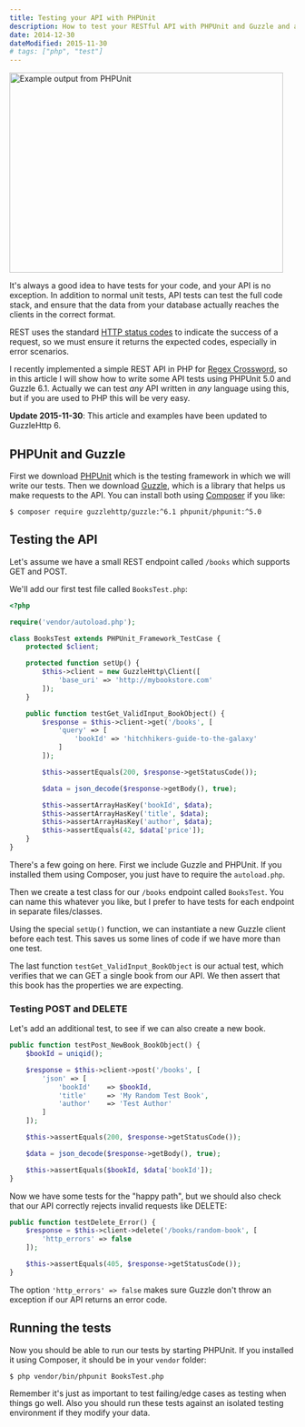 ```yaml
---
title: Testing your API with PHPUnit
description: How to test your RESTful API with PHPUnit and Guzzle and avoid regressions when developing your API.
date: 2014-12-30
dateModified: 2015-11-30
# tags: ["php", "test"]
---
```


<picture class="floatright">
  <source type="image/webp" srcset="/images/blog/testing-your-api-with-phpunit/phpunit.webp 1x, /images/blog/testing-your-api-with-phpunit/phpunit@2x.webp 2x">
  <source type="image/jpeg" srcset="/images/blog/testing-your-api-with-phpunit/phpunit.png 1x, /images/blog/testing-your-api-with-phpunit/phpunit@2x.png 2x">
  <img src="/images/blog/testing-your-api-with-phpunit/phpunit.png" alt="Example output from PHPUnit" loading="lazy" width="482" height="352">
</picture>

It's always a good idea to have tests for your code, and your API is no exception. In addition to normal unit tests, API tests can test the full code stack, and ensure that the data from your database actually reaches the clients in the correct format.

REST uses the standard [HTTP status codes](http://en.wikipedia.org/wiki/List_of_HTTP_status_codes) to indicate the success of a request, so we must ensure it returns the expected codes, especially in error scenarios.

I recently implemented a simple REST API in PHP for [Regex Crossword](https://regexcrossword.com/), so in this article I will show how to write some API tests using PHPUnit 5.0 and Guzzle 6.1. Actually we can test _any_ API written in _any_ language using this, but if you are used to PHP this will be very easy.

<!-- more-->

__Update 2015-11-30__: This article and examples have been updated to GuzzleHttp 6.

## PHPUnit and Guzzle

First we download [PHPUnit](https://phpunit.de/) which is the testing framework in which we will write our tests. Then we download [Guzzle](http://guzzle.readthedocs.org/en/latest/overview.html#installation), which is a library that helps us make requests to the API. You can install both using [Composer](https://getcomposer.org/) if you like:

    $ composer require guzzlehttp/guzzle:^6.1 phpunit/phpunit:^5.0

## Testing the API

Let's assume we have a small REST endpoint called `/books` which supports GET and POST.

We'll add our first test file called `BooksTest.php`:

```php
<?php

require('vendor/autoload.php');

class BooksTest extends PHPUnit_Framework_TestCase {
    protected $client;

    protected function setUp() {
        $this->client = new GuzzleHttp\Client([
            'base_uri' => 'http://mybookstore.com'
        ]);
    }

    public function testGet_ValidInput_BookObject() {
        $response = $this->client->get('/books', [
            'query' => [
                'bookId' => 'hitchhikers-guide-to-the-galaxy'
            ]
        ]);

        $this->assertEquals(200, $response->getStatusCode());

        $data = json_decode($response->getBody(), true);

        $this->assertArrayHasKey('bookId', $data);
        $this->assertArrayHasKey('title', $data);
        $this->assertArrayHasKey('author', $data);
        $this->assertEquals(42, $data['price']);
    }
}
```

There's a few going on here. First we include Guzzle and PHPUnit. If you installed them using Composer, you just have to require the `autoload.php`.

Then we create a test class for our `/books` endpoint called `BooksTest`. You can name this whatever you like, but I prefer to have tests for each endpoint in separate files/classes.

Using the special `setUp()` function, we can instantiate a new Guzzle client before each test. This saves us some lines of code if we have more than one test.

The last function `testGet_ValidInput_BookObject` is our actual test, which verifies that we can GET a single book from our API. We then assert that this book has the properties we are expecting.

### Testing POST and DELETE

Let's add an additional test, to see if we can also create a new book.

```php
public function testPost_NewBook_BookObject() {
    $bookId = uniqid();

    $response = $this->client->post('/books', [
        'json' => [
            'bookId'    => $bookId,
            'title'     => 'My Random Test Book',
            'author'    => 'Test Author'
        ]
    ]);

    $this->assertEquals(200, $response->getStatusCode());

    $data = json_decode($response->getBody(), true);

    $this->assertEquals($bookId, $data['bookId']);
}
```

Now we have some tests for the "happy path", but we should also check that our API correctly rejects invalid requests like DELETE:

```php
public function testDelete_Error() {
    $response = $this->client->delete('/books/random-book', [
        'http_errors' => false
    ]);

    $this->assertEquals(405, $response->getStatusCode());
}
```

The option `'http_errors' => false` makes sure Guzzle don't throw an exception if our API returns an error code.

## Running the tests

Now you should be able to run our tests by starting PHPUnit. If you installed it using Composer, it should be in your `vendor` folder:

    $ php vendor/bin/phpunit BooksTest.php

Remember it's just as important to test failing/edge cases as testing when things go well. Also you should run these tests against an isolated testing environment if they modify your data.
